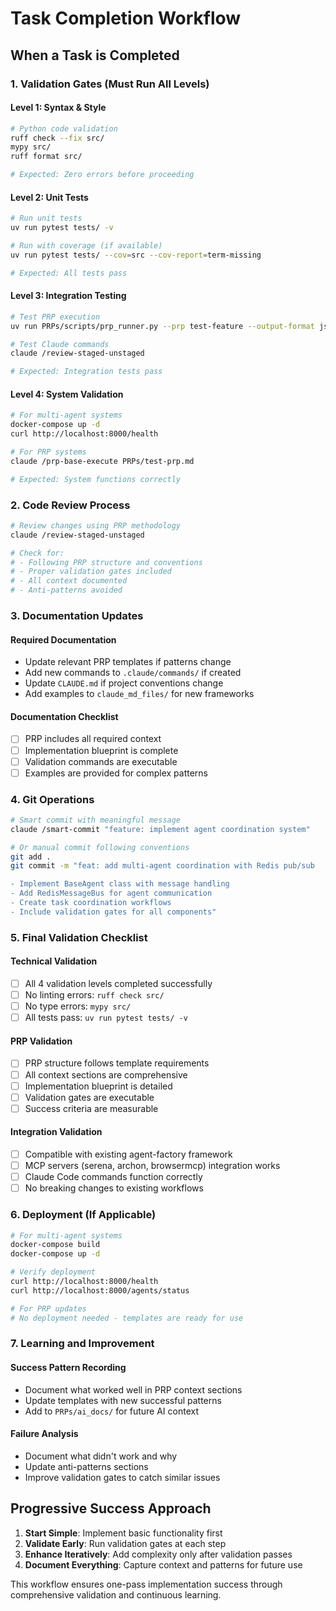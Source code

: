 # Task Completion Workflow

## When a Task is Completed

### 1. Validation Gates (Must Run All Levels)

#### Level 1: Syntax & Style
```bash
# Python code validation
ruff check --fix src/
mypy src/
ruff format src/

# Expected: Zero errors before proceeding
```

#### Level 2: Unit Tests
```bash
# Run unit tests
uv run pytest tests/ -v

# Run with coverage (if available)
uv run pytest tests/ --cov=src --cov-report=term-missing

# Expected: All tests pass
```

#### Level 3: Integration Testing
```bash
# Test PRP execution
uv run PRPs/scripts/prp_runner.py --prp test-feature --output-format json

# Test Claude commands
claude /review-staged-unstaged

# Expected: Integration tests pass
```

#### Level 4: System Validation
```bash
# For multi-agent systems
docker-compose up -d
curl http://localhost:8000/health

# For PRP systems
claude /prp-base-execute PRPs/test-prp.md

# Expected: System functions correctly
```

### 2. Code Review Process

```bash
# Review changes using PRP methodology
claude /review-staged-unstaged

# Check for:
# - Following PRP structure and conventions
# - Proper validation gates included
# - All context documented
# - Anti-patterns avoided
```

### 3. Documentation Updates

#### Required Documentation
- Update relevant PRP templates if patterns change
- Add new commands to `.claude/commands/` if created
- Update `CLAUDE.md` if project conventions change
- Add examples to `claude_md_files/` for new frameworks

#### Documentation Checklist
- [ ] PRP includes all required context
- [ ] Implementation blueprint is complete
- [ ] Validation commands are executable
- [ ] Examples are provided for complex patterns

### 4. Git Operations

```bash
# Smart commit with meaningful message
claude /smart-commit "feature: implement agent coordination system"

# Or manual commit following conventions
git add .
git commit -m "feat: add multi-agent coordination with Redis pub/sub

- Implement BaseAgent class with message handling
- Add RedisMessageBus for agent communication  
- Create task coordination workflows
- Include validation gates for all components"
```

### 5. Final Validation Checklist

#### Technical Validation
- [ ] All 4 validation levels completed successfully
- [ ] No linting errors: `ruff check src/`
- [ ] No type errors: `mypy src/`
- [ ] All tests pass: `uv run pytest tests/ -v`

#### PRP Validation  
- [ ] PRP structure follows template requirements
- [ ] All context sections are comprehensive
- [ ] Implementation blueprint is detailed
- [ ] Validation gates are executable
- [ ] Success criteria are measurable

#### Integration Validation
- [ ] Compatible with existing agent-factory framework
- [ ] MCP servers (serena, archon, browsermcp) integration works
- [ ] Claude Code commands function correctly
- [ ] No breaking changes to existing workflows

### 6. Deployment (If Applicable)

```bash
# For multi-agent systems
docker-compose build
docker-compose up -d

# Verify deployment
curl http://localhost:8000/health
curl http://localhost:8000/agents/status

# For PRP updates
# No deployment needed - templates are ready for use
```

### 7. Learning and Improvement

#### Success Pattern Recording
- Document what worked well in PRP context sections
- Update templates with new successful patterns
- Add to `PRPs/ai_docs/` for future AI context

#### Failure Analysis
- Document what didn't work and why
- Update anti-patterns sections
- Improve validation gates to catch similar issues

## Progressive Success Approach

1. **Start Simple**: Implement basic functionality first
2. **Validate Early**: Run validation gates at each step
3. **Enhance Iteratively**: Add complexity only after validation passes
4. **Document Everything**: Capture context and patterns for future use

This workflow ensures one-pass implementation success through comprehensive validation and continuous learning.